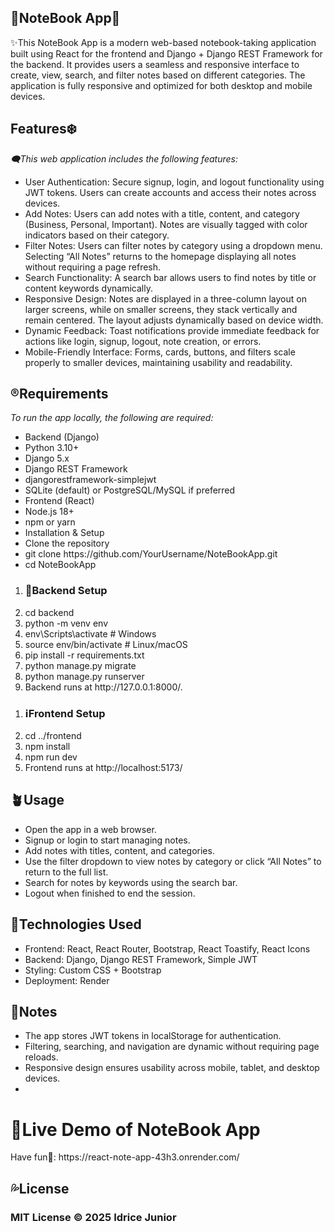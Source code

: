 <h2>📖NoteBook App📖</h2>

<p>✨This NoteBook App is a modern web-based notebook-taking application built using React for the frontend and Django + Django REST Framework for the backend. It provides users a seamless and responsive interface to create, view, search, and filter notes based on different categories. The application is fully responsive and optimized for both desktop and mobile devices.<p>

<h2>Features❄️</h2>
<i>🗨️This web application includes the following features:</i>
<ul>
<li>User Authentication: Secure signup, login, and logout functionality using JWT tokens. Users can create accounts and access their notes across devices.
</li>
<li>Add Notes: Users can add notes with a title, content, and category (Business, Personal, Important). Notes are visually tagged with color indicators based on their category.
</li>
<li>Filter Notes: Users can filter notes by category using a dropdown menu. Selecting “All Notes” returns to the homepage displaying all notes without requiring a page refresh.
</li>
<li>Search Functionality: A search bar allows users to find notes by title or content keywords dynamically.
</li>
<li>Responsive Design: Notes are displayed in a three-column layout on larger screens, while on smaller screens, they stack vertically and remain centered. The layout adjusts dynamically based on device width.
</li>
<li>Dynamic Feedback: Toast notifications provide immediate feedback for actions like login, signup, logout, note creation, or errors.
</li>
<li>Mobile-Friendly Interface: Forms, cards, buttons, and filters scale properly to smaller devices, maintaining usability and readability.
</li>
</ul>

<h2>®️Requirements</h2>
<i>To run the app locally, the following are required:</i>
<ul>
<li>Backend (Django)</li>
<li>Python 3.10+</li>
<li>Django 5.x</li>
<li>Django REST Framework</li>
<li>djangorestframework-simplejwt</li>
<li>SQLite (default) or PostgreSQL/MySQL if preferred</li>
<li>Frontend (React)</li>
<li>Node.js 18+</li>
<li>npm or yarn</li>
<li>Installation & Setup</li>
<li>Clone the repository</li>
<li>git clone https://github.com/YourUsername/NoteBookApp.git</li>
<li>cd NoteBookApp</li>
</ul>
<ol>
<li><h3>💭Backend Setup</h3></li>
<li>cd backend</li>
<li>python -m venv env</li>
<li>env\Scripts\activate     # Windows</li>
<li>source env/bin/activate  # Linux/macOS</li>
<li>pip install -r requirements.txt</li>
<li>python manage.py migrate</li>
<li>python manage.py runserver</li>
<li>Backend runs at http://127.0.0.1:8000/.</li>
</ol>

<ol>
<li><h3>ℹ️Frontend Setup</h3></li>
<li>cd ../frontend</li>
<li>npm install</li>
<li>npm run dev</li>
<li>Frontend runs at http://localhost:5173/</li>
</ol>

<h2>🪴Usage</h2>
<ul>
<li>Open the app in a web browser.</li>
<li>
Signup or login to start managing notes.</li>
<li>Add notes with titles, content, and categories.</li>
<li>Use the filter dropdown to view notes by category or click “All Notes” to return to the full list.</li>
<li>Search for notes by keywords using the search bar.</li>
<li>Logout when finished to end the session.</li>
</ul>

<h2>📔Technologies Used</h2>
<ul>
<li>Frontend: React, React Router, Bootstrap, React Toastify, React Icons</li>
<li>Backend: Django, Django REST Framework, Simple JWT</li>
<li>Styling: Custom CSS + Bootstrap</li>
<li>Deployment: Render</li>
</ul>
<h2>📒Notes</h2>
<ul>
<li>The app stores JWT tokens in localStorage for authentication.</li>
<li>Filtering, searching, and navigation are dynamic without requiring page reloads.</li>
<li>Responsive design ensures usability across mobile, tablet, and desktop devices.</li>
<li></li>
</ul>
<h1>🎉Live Demo of NoteBook App</h1>
<p>Have fun🤝: https://react-note-app-43h3.onrender.com/</p>
<h2>💦License</h2>
<h3>MIT License © 2025 Idrice Junior</h3>